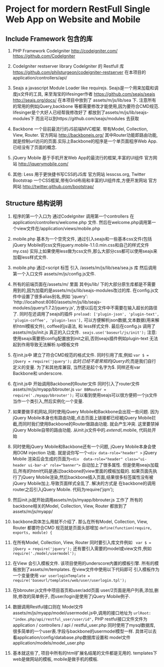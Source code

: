 ﻿# Project for mordern RestFull Single Web App on Website and Mobile


## Include Framework 包含的库

1. PHP Framework CodeIgniter http://codeigniter.com/  https://github.com/CodeIgniter

2. CodeIgniter restserver library  CodeIgniter 的 Restfull 库 https://github.com/philsturgeon/codeigniter-restserver  在本项目的application/controllers/api/

3. Seajs a javascript Module Loader like requirejs. Seajs是一个用来加载和调度js文件的工具, 来至淘宝的lifesinger作者 https://github.com/seajs/seajs  http://seajs.org/docs/
在本项目中放到了 assets/m/js/lib/sea 下. 注意所有的常用的例如jQuery,backbone 等都需要修改才能使用,因为要符合CMD规范. lifesinger是个大好人已经帮我修改好了 都放到了assets/m/js/lib/seajs-modules下 而且可以到https://github.com/seajs/modules 去获取

4. Backbone 一个目前最流行的JS前端MVC框架. 带有Model, Collection, View, Router.  官方网站 http://backbonejs.org/  其中Router功能即路由功能, 就是控制url访问的页面.实际上Backbone的程序是一个单页面程序Web App. 已经没有了页面的概念.

5. jQuery Mobile 基于手机开发Web App的最流行的框架,丰富的UI组件 官方网站 http://jquerymobile.com/

6. 其他: Less 用于更快捷书写CSS的JS库 官方网站 lesscss.org,  Twitter Bootstrap 一个CSS框架,带有Grid布局和丰富的UI组件库,方便开发网站  官方网站 http://twitter.github.com/bootstrap/


## Structure 结构说明

1. 程序的第一个入口为 通过CodeIgniter 调用第一个controllers 在application/controllers/welcome.php 文件. 然后在welcome.php调用第一个view文件在/application/views/mobile.php

2. mobile.php 基本为一个空壳文件, 通过引入seajs和一些基本css文件(包括jQuery Mobile的css文件jquery.mobile-1.1.0.min.css和自己的样式文件my.css) 实际上如果使用less做为css文件,那么大部分css都可以使用seajs来加载less样式文件.

3. mobile.php 通过<script 标签 引入 /assets/m/js/lib/sea/sea.js 库 然后调用第一个入口文件 assets/m/js/config.js文件.

4. 所有的前端页面在/assets/m/ 里面 其中js/lib/ 下的大部分原生库都是不需要用到的,因为加载的是assets/m/js/lib/seajs-modules改过的库. 在config.js文件中设置了很多alias别名,例如 'jquery': 'http://localhost:8080/assets/m/js/lib/seajs-modules/jquery/1.7.2/jquery.js', 方便以后在文件中不需要在输入超长的路径了.
同时在还调用了seajs的插件 	`preload: ['plugin-json', 'plugin-text', 'plugin-coffee', 'plugin-less'],` 可以方便解析json数据,文本数据(用来解析html模板文件), coffee的js语法, 和 less样式文件.
最后在config.js 调用了assets/m/js/init.js 真正的入口文件.` seajs.use('baseurl/js/init');` 注意:使用seajs需要把config配置放到init之前,否则seajs插件例如plugin-text 无法起到作用导致无法解析.tpl模板文件

5. 在init.js中 建立了符合CMD规范的格式文件. 同时引用了库,例如 `var $ = jQuery = require('jquery');`  此时$已经不是常规的jQuery的$,而是我们自行定义的变量. 为了和其他库兼容, 当然还是起个名字为$. 同样还有var Backbone和 underscore.

6. 在init.js中 开始调用Backbone的Router文件 同时引入了router文件assets/m/js/myapp/bbrouter.js 	`var BBRouter = require('./myapp/bbrouter');`  可以看到使用seajs可以很方便把一个js文件当作一个类引入,然后实例化一个变量.

7. 如果要做手机网站,同时使用jQuery Mobile和Backbone会出现一些问题. 因为jQuery Mobile本身也有路由功能,点击页面上链接都已经被jQuery Mobile拦截,而同时我们使用Backbone的Router做路由功能. 就会产生冲突. 这里要禁掉jQuery Mobile自带的路由功能. 从init.js文件中的$.extend($.mobile,  代码处开始

8. 同时使用jQuery Mobile和Backbone还有一个问题, jQuery Mobile本身会使用DOM injection 功能. 就是说你写一个`<div data-role="header" >`  jQuery Mobile 渲染后会生成的页面为`<div  data-role="header" class="ui-header ui-bar-a" role="banner">`  自动加上了很多属性. 但是使用seajs加载后,所有的html代码是通过backbone的view里面的模板加载的. 如果页面先执行了jQuery Mobile渲染,然后backbone插入页面,结果很多标签属性没有被jQuery Mobile加上.导致页面样式全乱了. 解决的方式是 在backbone的调用router之后引入jQuery Mobile.	代码为require('jqm');

9. 然后init.js就开始调用assets/m/js/myapp/bbrouter.js 工作了 所有的backbone相关的Model, Collection, View, Router 都放到了assets/m/js/myapp/

10. backbone具体怎么用就不介绍了. 那么在所有Model, Collection, View, Router 都要符合CMD 规范就是页面头部增加 `define(function(require, exports, module) {`

11. 在所有Model, Collection, View, Router 同时要引入库文件例如 ` var $ = jQuery = require('jquery');`  还有要引入需要的model或view文件,例如	`require('./model/usermodel');`

12. 在View 会引入模板文件. 该项目使用的underscore内置的模板引擎. 所有的模板放到了assets/m/templates. 在view文件中使用以下代码即可 引入模板作为一个变量使用 `var userloginTemplate = require('baseurl/templates/web/user/userlogin.tpl');`

13. 在bbrouter.js文件中项目首页和user/add页面 user/2页面是用户列表,添加,删除,修改的简单例子, 而user/login是使用了jQuery Mobile例子.

14. 数据调用Restful接口则在 Model文件assets/m/js/myapp/model/usermodel.js中,调用的接口地址为 `urlRoot: "index.php/api/restful_user/user/id",` PHP restful接口文件文件为application / controllers / api / restful_user.php 同时使用了mysql数据库, 很多简单的一个user表.字段与backbone的usermodel模型一样. 具体可以去看application/config/database.php数据库设置和 model文件application/models/model_user.php

15. 基本就这些了, 项目中所有的html扩展名结尾的文件都是无用的. templates下web是做网站的模板, mobile是做手机的模板.
